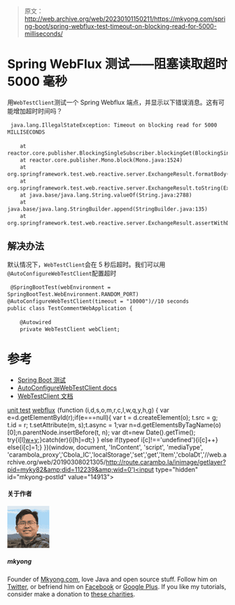 > 原文：<http://web.archive.org/web/20230101150211/https://mkyong.com/spring-boot/spring-webflux-test-timeout-on-blocking-read-for-5000-milliseconds/>

# Spring WebFlux 测试——阻塞读取超时 5000 毫秒

用`WebTestClient`测试一个 Spring Webflux 端点，并显示以下错误消息。这有可能增加超时时间吗？

```
 java.lang.IllegalStateException: Timeout on blocking read for 5000 MILLISECONDS

	at reactor.core.publisher.BlockingSingleSubscriber.blockingGet(BlockingSingleSubscriber.java:117)
	at reactor.core.publisher.Mono.block(Mono.java:1524)
	at org.springframework.test.web.reactive.server.ExchangeResult.formatBody(ExchangeResult.java:247)
	at org.springframework.test.web.reactive.server.ExchangeResult.toString(ExchangeResult.java:216)
	at java.base/java.lang.String.valueOf(String.java:2788)
	at java.base/java.lang.StringBuilder.append(StringBuilder.java:135)
	at org.springframework.test.web.reactive.server.ExchangeResult.assertWithDiagnostics(ExchangeResult.java:200) 
```

## 解决办法

默认情况下，`WebTestClient`会在 5 秒后超时。我们可以用`@AutoConfigureWebTestClient`配置超时

```
 @SpringBootTest(webEnvironment = SpringBootTest.WebEnvironment.RANDOM_PORT)
@AutoConfigureWebTestClient(timeout = "10000")//10 seconds
public class TestCommentWebApplication {

    @Autowired
    private WebTestClient webClient; 
```

# 参考

*   [Spring Boot 测试](http://web.archive.org/web/20190308021305/https://docs.spring.io/spring-boot/docs/current/reference/html/boot-features-testing.html)
*   [AutoConfigureWebTestClient docs](http://web.archive.org/web/20190308021305/https://docs.spring.io/spring-boot/docs/current/api/org/springframework/boot/test/autoconfigure/web/reactive/AutoConfigureWebTestClient.html)
*   [WebTestClient 文档](http://web.archive.org/web/20190308021305/https://docs.spring.io/spring/docs/current/javadoc-api/org/springframework/test/web/reactive/server/WebTestClient.html)

[unit test](http://web.archive.org/web/20190308021305/http://www.mkyong.com/tag/unit-test/) [webflux](http://web.archive.org/web/20190308021305/http://www.mkyong.com/tag/webflux/)![](img/bb54f0534c696c070590de795483e288.png) (function (i,d,s,o,m,r,c,l,w,q,y,h,g) { var e=d.getElementById(r);if(e===null){ var t = d.createElement(o); t.src = g; t.id = r; t.setAttribute(m, s);t.async = 1;var n=d.getElementsByTagName(o)[0];n.parentNode.insertBefore(t, n); var dt=new Date().getTime(); try{i[l][w+y](h,i[l][q+y](h)+'&amp;'+dt);}catch(er){i[h]=dt;} } else if(typeof i[c]!=='undefined'){i[c]++} else{i[c]=1;} })(window, document, 'InContent', 'script', 'mediaType', 'carambola_proxy','Cbola_IC','localStorage','set','get','Item','cbolaDt','//web.archive.org/web/20190308021305/http://route.carambo.la/inimage/getlayer?pid=myky82&amp;did=112239&amp;wid=0')<input type="hidden" id="mkyong-postId" value="14913">

#### 关于作者

![author image](img/dc16416a6ee96f18e44992dc410b2f88.png)

##### mkyong

Founder of [Mkyong.com](http://web.archive.org/web/20190308021305/http://mkyong.com/), love Java and open source stuff. Follow him on [Twitter](http://web.archive.org/web/20190308021305/https://twitter.com/mkyong), or befriend him on [Facebook](http://web.archive.org/web/20190308021305/http://www.facebook.com/java.tutorial) or [Google Plus](http://web.archive.org/web/20190308021305/https://plus.google.com/110948163568945735692?rel=author). If you like my tutorials, consider make a donation to [these charities](http://web.archive.org/web/20190308021305/http://www.mkyong.com/blog/donate-to-charity/).